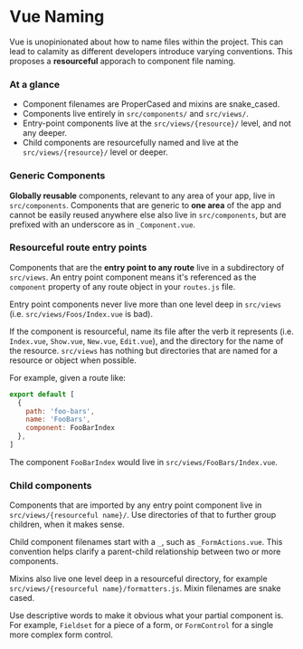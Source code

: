 Vue Naming
==========

Vue is unopinionated about how to name files within the project. This can lead to calamity as different developers introduce varying conventions. This proposes a **resourceful** apporach to component file naming. 

### At a glance

- Component filenames are ProperCased and mixins are snake_cased.
- Components live entirely in `src/components/` and `src/views/`.
- Entry-point components live at the `src/views/{resource}/` level, and not any deeper.
- Child components are resourcefully named and live at the `src/views/{resource}/` level or deeper.

### Generic Components

**Globally reusable** components, relevant to any area of your app, live in `src/components`. Components that are generic to **one area** of the app and cannot be easily reused anywhere else also live in `src/components`, but are prefixed with an underscore as in `_Component.vue`.

### Resourceful route entry points

Components that are the **entry point to any route** live in a subdirectory of `src/views`. An entry point component means it's referenced as the `component` property of any route object in your `routes.js` file.

Entry point components never live more than one level deep in `src/views` (i.e. `src/views/Foos/Index.vue` is bad).

If the component is resourceful, name its file after the verb it represents (i.e. `Index.vue`, `Show.vue`, `New.vue`, `Edit.vue`), and the directory for the name of the resource. `src/views` has nothing but directories that are named for a resource or object when possible.

For example, given a route like:

```js
export default [
  {
    path: 'foo-bars',
    name: 'FooBars',
    component: FooBarIndex
  },
]
```

The component `FooBarIndex` would live in `src/views/FooBars/Index.vue`.

### Child components

Components that are imported by any entry point component live in `src/views/{resourceful name}/`. Use directories of that to further group children, when it makes sense.

Child component filenames start with a `_`, such as `_FormActions.vue`. This convention helps clarify a parent-child relationship between two or more components.

Mixins also live one level deep in a resourceful directory, for example `src/views/{resourceful name}/formatters.js`. Mixin filenames are snake cased.

Use descriptive words to make it obvious what your partial component is. For example, `Fieldset` for a piece of a form, or `FormControl` for a single more complex form control.
